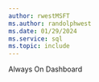 ```yaml
---
author: rwestMSFT
ms.author: randolphwest
ms.date: 01/29/2024
ms.service: sql
ms.topic: include
---
```

 Always On Dashboard 
